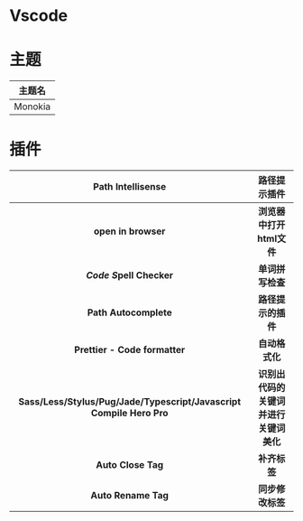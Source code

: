 # Vscode

# 主题

| 主题名  |
| :-----: |
| Monokia |



# 插件

|                      Path Intellisense                       |              路径提示插件              |
| :----------------------------------------------------------: | :------------------------------------: |
|                     **open in browser**                      |        **浏览器中打开html文件**        |
|                   ***Code S*pell Checker**                   |            **单词拼写检查**            |
|                    **Path Autocomplete**                     |           **路径提示的插件**           |
|                **Prettier - Code formatter**                 |             **自动格式化**             |
| **Sass/Less/Stylus/Pug/Jade/Typescript/Javascript Compile Hero Pro** | **识别出代码的关键词并进行关键词美化** |
|                      **Auto Close Tag**                      |              **补齐标签**              |
|                     **Auto Rename Tag**                      |            **同步修改标签**            |

